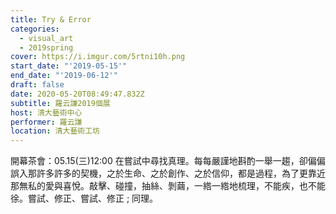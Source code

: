 ```yaml
---
title: Try & Error
categories:
  - visual_art
  - 2019spring
cover: https://i.imgur.com/5rtni10h.png
start_date: "'2019-05-15'"
end_date: "'2019-06-12'"
draft: false
date: 2020-05-20T08:49:47.832Z
subtitle: 羅云謙2019個展
host: 清大藝術中心
performer: 羅云謙
location: 清大藝術工坊
---
```


開幕茶會：05.15(三)12:00 在嘗試中尋找真理。每每嚴謹地斟酌一舉一趨，卻偏偏誤入那許多許多的契機，之於生命、之於創作、之於信仰，都是過程，為了更靠近那無私的愛與喜悅。敲擊、碰撞，抽絲、剝繭，一綹一綹地梳理，不能疾，也不能徐。嘗試、修正、嘗試、修正 ; 同理。